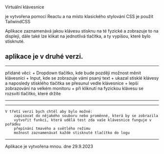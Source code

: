 Virtuální klávesnice

je vytvořena pomocí Reactu a na místo klasického stylování CSS je použit TailwindCSS

Aplikace zaznamenává jakou klávesu stisknu na té fyzické a zobrazuje to na displeji,
dále také lze klikat na jednotlivá tlačítka, a ty vypíšou, které bylo stisknuté.

aplikace je v druhé verzi.
---------------------------
_____________________________________________________________________
 přidané věci:
        + Dropdown tlačítko, kde bude později možnost měnit klávesnici
        + Input, kde se zobrazuje vámi psaný text
        + ukazal stisklé klávesy a naposledy stisklého tlačítka se přesunul vedle klávesnice
        + lepší zobrazování na velkém monitoru
        + při kliknutí na fyzickou klávesu se rozsvítí tlačítko, které držíte

_____________________________________________________________________

______________________________________________________________________
    V třetí verzi bych chtěl aby bylo možné:
        zapisovat do nějakého souboru nebo proměnné, která by se zobrazila
        vytvořit funkci, která udělá test zda vaše klávesnice funguje v pořádku
        přepínání tmavého a světlého režimu
        možnost zaznamenávat každé stisknuté tlačítko do logu 

________________________________________________________________________
Aplikace je vytvořena mnou.
dne 29.9.2023